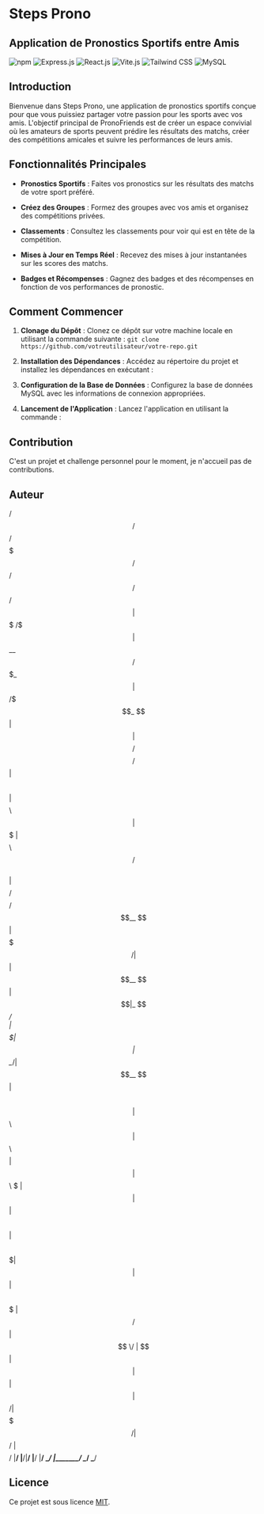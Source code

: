 # Steps Prono 
## Application de Pronostics Sportifs entre Amis

![npm](https://img.shields.io/badge/npm-v7.24.0-green)
![Express.js](https://img.shields.io/badge/Express.js-v5.0.0-blue)
![React.js](https://img.shields.io/badge/React.js-v18.0.0-blue)
![Vite.js](https://img.shields.io/badge/Vite.js-v2.0.0-orange)
![Tailwind CSS](https://img.shields.io/badge/Tailwind%20CSS-v3.0.0-yellow)
![MySQL](https://img.shields.io/badge/MySQL-v8.0.0-blue)

## Introduction

Bienvenue dans Steps Prono, une application de pronostics sportifs conçue pour que vous puissiez partager votre passion pour les sports avec vos amis. L'objectif principal de PronoFriends est de créer un espace convivial où les amateurs de sports peuvent prédire les résultats des matchs, créer des compétitions amicales et suivre les performances de leurs amis.

## Fonctionnalités Principales

- **Pronostics Sportifs** : Faites vos pronostics sur les résultats des matchs de votre sport préféré.

- **Créez des Groupes** : Formez des groupes avec vos amis et organisez des compétitions privées.

- **Classements** : Consultez les classements pour voir qui est en tête de la compétition.

- **Mises à Jour en Temps Réel** : Recevez des mises à jour instantanées sur les scores des matchs.

- **Badges et Récompenses** : Gagnez des badges et des récompenses en fonction de vos performances de pronostic.

## Comment Commencer

1. **Clonage du Dépôt** : Clonez ce dépôt sur votre machine locale en utilisant la commande suivante : ``git clone https://github.com/votreutilisateur/votre-repo.git``

2. **Installation des Dépendances** : Accédez au répertoire du projet et installez les dépendances en exécutant :

3. **Configuration de la Base de Données** : Configurez la base de données MySQL avec les informations de connexion appropriées.

4. **Lancement de l'Application** : Lancez l'application en utilisant la commande :


## Contribution

C'est un projet et challenge personnel pour le moment, je n'accueil pas de contributions.
## Auteur


/$$      /$$           /$$$$$$$   /$$$$$$  /$$        /$$$$$$    /$$    
| $$$    /$$$          | $$__  $$ /$$$_  $$| $$       /$$$_  $$  | $$    
| $$$$  /$$$$  /$$$$$$ | $$  \ $$| $$$$\ $$| $$$$$$$ | $$$$\ $$ /$$$$$$  
| $$ $$/$$ $$ /$$__  $$| $$$$$$$/| $$ $$ $$| $$__  $$| $$ $$ $$|_  $$_/  
| $$  $$$| $$| $$  \__/| $$__  $$| $$\ $$$$| $$  \ $$| $$\ $$$$  | $$    
| $$\  $ | $$| $$      | $$  \ $$| $$ \ $$$| $$  | $$| $$ \ $$$  | $$ /$$
| $$ \/  | $$| $$      | $$  | $$|  $$$$$$/| $$$$$$$/|  $$$$$$/  |  $$$$/
|__/     |__/|__/      |__/  |__/ \______/ |_______/  \______/    \___/


## Licence

Ce projet est sous licence [MIT](LICENSE).
